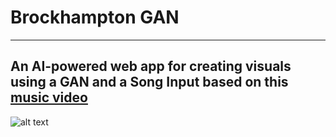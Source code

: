 # Brockhampton GAN
---------------------
An AI-powered web app for creating visuals using a GAN and a Song Input 
based on this [music video]([url](https://www.youtube.com/watch?v=fS__DvpYFJE)) 
----------------------
![alt text](https://github.com/therealmolf/brockhampton-gan/media.gif)
